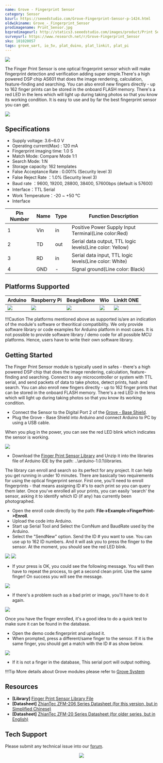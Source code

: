 ```yaml
---
name: Grove - Fingerprint Sensor
category: Sensor
bzurl: https://seeedstudio.com/Grove-Fingerprint-Sensor-p-1424.html
oldwikiname: Grove_-_Fingerprint_Sensor
prodimagename: Print_Sensor.jpg
bzprodimageurl: http://statics3.seeedstudio.com/images/product/Print Sensor.jpg
surveyurl: https://www.research.net/r/Grove-Fingerprint_Sensor
sku: 101020057
tags: grove_uart, io_5v, plat_duino, plat_linkit, plat_pi
---
```


![](https://files.seeedstudio.com/wiki/Grove-Fingerprint_Sensor/img/Print_Sensor.jpg)

The Finger Print Sensor is one optical fingerprint sensor which will make fingerprint detection and verification adding super simple.There's a high powered DSP chip AS601 that does the image rendering, calculation, feature-finding and searching. You can also enroll new fingers directly - up to 162 finger prints can be stored in the onboard FLASH memory. There's a red LED in the lens which will light up during taking photos so that you know its working condition. It is easy to use and by far the best fingerprint sensor you can get.

[![](https://files.seeedstudio.com/wiki/common/Get_One_Now_Banner.png)](http://www.seeedstudio.com/Grove-Fingerprint-Sensor-p-1424.html)

Specifications
-------------

-   Supply voltage: 3.6~6.0 V
-   Operating current(Max) : 120 mA
-   Fingerprint imaging time: 1.0 S
-   Match Mode: Compare Mode 1:1
-   Search Mode: 1:N
-   Storage capacity: 162 templates
-   False Acceptance Rate : 0.001% (Security level 3)
-   False Reject Rate ：1.0% (Security level 3)
-   Baud rate ：9600, 19200, 28800, 38400, 57600bps (default is 57600)
-   Interface：TTL Serial
-   Work Temperature：-20 ~ +50 ℃
-   Interface

| Pin Number | Name | Type | Function Description                                     |
|------------|------|------|----------------------------------------------------------|
| 1          | Vin  | in   | Positive Power Supply Input Terminal(Line color:Red)     |
| 2          | TD   | out  | Serial data output, TTL logic levels(Line color: Yellow) |
| 3          | RD   | in   | Serial data input, TTL logic levels(Line color: White)   |
| 4          | GND  | -    | Signal ground(Line color: Black)                         |

Platforms Supported
-------------------

| Arduino                                                                                             | Raspberry Pi                                                                                             | BeagleBone                                                                                      | Wio                                                                                               | LinkIt ONE                                                                                         |
|-----------------------------------------------------------------------------------------------------|----------------------------------------------------------------------------------------------------------|-------------------------------------------------------------------------------------------------|---------------------------------------------------------------------------------------------------|----------------------------------------------------------------------------------------------------|
| ![](https://files.seeedstudio.com/wiki/wiki_english/docs/images/arduino_logo.jpg) | ![](https://files.seeedstudio.com/wiki/wiki_english/docs/images/raspberry_pi_logo.jpg) | ![](https://files.seeedstudio.com/wiki/wiki_english/docs/images/bbg_logo_n.jpg) | ![](https://files.seeedstudio.com/wiki/wiki_english/docs/images/wio_logo_n.jpg) | ![](https://files.seeedstudio.com/wiki/wiki_english/docs/images/linkit_logo.jpg) |

!!!Caution
    The platforms mentioned above as supported is/are an indication of the module's software or theoritical compatibility. We only provide software library or code examples for Arduino platform in most cases. It is not possible to provide software library / demo code for all possible MCU platforms. Hence, users have to write their own software library.


Getting Started
-------------

The Finger Print Sensor module is typically used in safes - there's a high powered DSP chip that does the image rendering, calculation, feature-finding and searching. Connect to any microcontroller or system with TTL serial, and send packets of data to take photos, detect prints, hash and search. You can also enroll new fingers directly - up to 162 finger prints that can be stored in the onboard FLASH memory. There's a red LED in the lens which will light up during taking photos so that you know its working condition.

-   Connect the Sensor to the Digital Port 2 of the [Grove - Base Shield](/Base_Shield_V2 "Grove - Base Shield").
-   Plug the Grove - Base Shield into Arduino and connect Arduino to PC by using a USB cable.

When you plug in the power, you can see the red LED blink which indicates the sensor is working.

![](https://files.seeedstudio.com/wiki/Grove-Fingerprint_Sensor/img/FingerPrint_Sensor1.jpg)

-   Download the [Finger Print Sensor Library](https://files.seeedstudio.com/wiki/Grove-Fingerprint_Sensor/res/Fingerprint_library.rar) and Unzip it into the libraries file of Arduino IDE by the path: ..\\arduino-1.0.1\\libraries.

The library can enroll and search so its perfect for any project. It can help you get running in under 10 minutes. There are basically two requirements for using the optical fingerprint sensor. First one, you'll need to enroll fingerprints - that means assigning ID \#'s to each print so you can query them later. Once you've enrolled all your prints, you can easily 'search' the sensor, asking it to identify which ID (if any) has currently been photographed.

-   Open the enroll code directly by the path: **File->Example->FingerPrint->Enroll**.
-   Upload the code into Arduino.
-   Start up Serial Tool and Select the ComNum and BaudRate used by the Arduino.
-   Select the "SendNew" option. Send the ID \# you want to use. You can use up to 162 ID numbers. And it will ask you to press the finger to the sensor. At the moment, you should see the red LED blink.

![](https://files.seeedstudio.com/wiki/Grove-Fingerprint_Sensor/img/FingerPrint_Sensor3.jpg)
![](https://files.seeedstudio.com/wiki/Grove-Fingerprint_Sensor/img/Finger1.jpg)

-   If your press is OK, you could see the following message. You will then have to repeat the process, to get a second clean print. Use the same finger! On success you will see the message.


![](https://files.seeedstudio.com/wiki/Grove-Fingerprint_Sensor/img/Finger2.jpg)

-   If there's a problem such as a bad print or image, you'll have to do it again.

![](https://files.seeedstudio.com/wiki/Grove-Fingerprint_Sensor/img/Finger_Print_Score_2.jpg)

Once you have the finger enrolled, it's a good idea to do a quick test to make sure it can be found in the database.

-   Open the demo code:fingerprint and upload it.
-   When prompted, press a different/same finger to the sensor. If it is the same finger, you should get a match with the ID \# as show below.

![](https://files.seeedstudio.com/wiki/Grove-Fingerprint_Sensor/img/Finger_Print_Score_3.jpg)

-   If it is not a finger in the database, This serial port will output nothing.

!!!Tip
    More details about Grove modules please refer to [Grove System](http://wiki.seeedstudio.com/Grove_System/)

Resources
--------

- **[Library]** [Finger Print Sensor Library File](https://files.seeedstudio.com/wiki/Grove-Fingerprint_Sensor/res/Fingerprint_library.rar)
- **[Datasheet]** [ZhianTec ZFM-206 Series Datasheet (for this version, but in Simplified Chinese)](https://files.seeedstudio.com/wiki/Grove-Fingerprint_Sensor/res/ZFM206用户手册V2.1.pdf)
- **[Datasheet]** [ZhianTec ZFM-20 Series Datasheet (for older series, but in English)](https://files.seeedstudio.com/wiki/Grove-Fingerprint_Sensor/res/ZFM-user-manualV15.pdf)

<!-- This Markdown file was created from http://www.seeedstudio.com/wiki/Grove_-_Fingerprint_Sensor -->

## Tech Support
Please submit any technical issue into our [forum](http://forum.seeedstudio.com/). <br /><p style="text-align:center"><a href="https://www.seeedstudio.com/act-4.html?utm_source=wiki&utm_medium=wikibanner&utm_campaign=newproducts" target="_blank"><img src="https://files.seeedstudio.com/wiki/Wiki_Banner/new_product.jpg" /></a></p>